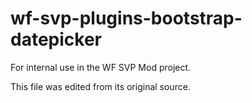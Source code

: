# wf-svp-plugins-bootstrap-datepicker

For internal use in the WF SVP Mod project.

This file was edited from its original source.
